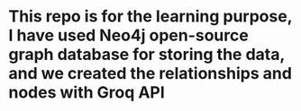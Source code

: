 # This repo is for the learning purpose, I have used Neo4j open-source graph database for storing the data, and we created the relationships and nodes with Groq API

